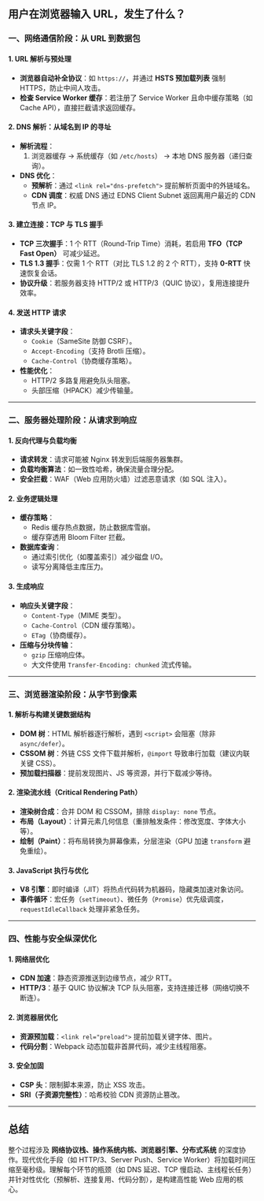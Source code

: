 ## 用户在浏览器输入 URL，发生了什么？

### 一、网络通信阶段：从 URL 到数据包

#### 1. URL 解析与预处理

- **浏览器自动补全协议**：如 `https://`，并通过 **HSTS 预加载列表** 强制 HTTPS，防止中间人攻击。
- **检查 Service Worker 缓存**：若注册了 Service Worker 且命中缓存策略（如 Cache API），直接拦截请求返回缓存。

#### 2. DNS 解析：从域名到 IP 的寻址

- **解析流程**：
  1. 浏览器缓存 → 系统缓存（如 `/etc/hosts`） → 本地 DNS 服务器（递归查询）。
- **DNS 优化**：
  - **预解析**：通过 `<link rel="dns-prefetch">` 提前解析页面中的外链域名。
  - **CDN 调度**：权威 DNS 通过 EDNS Client Subnet 返回离用户最近的 CDN 节点 IP。

#### 3. 建立连接：TCP 与 TLS 握手

- **TCP 三次握手**：1 个 RTT（Round-Trip Time）消耗，若启用 **TFO（TCP Fast Open）** 可减少延迟。
- **TLS 1.3 握手**：仅需 1 个 RTT（对比 TLS 1.2 的 2 个 RTT），支持 **0-RTT** 快速恢复会话。
- **协议升级**：若服务器支持 HTTP/2 或 HTTP/3（QUIC 协议），复用连接提升效率。

#### 4. 发送 HTTP 请求

- **请求头关键字段**：
  - `Cookie`（SameSite 防御 CSRF）。
  - `Accept-Encoding`（支持 Brotli 压缩）。
  - `Cache-Control`（协商缓存策略）。
- **性能优化**：
  - HTTP/2 多路复用避免队头阻塞。
  - 头部压缩（HPACK）减少传输量。

---

### 二、服务器处理阶段：从请求到响应

#### 1. 反向代理与负载均衡

- **请求转发**：请求可能被 Nginx 转发到后端服务器集群。
- **负载均衡算法**：如一致性哈希，确保流量合理分配。
- **安全拦截**：WAF（Web 应用防火墙）过滤恶意请求（如 SQL 注入）。

#### 2. 业务逻辑处理

- **缓存策略**：
  - Redis 缓存热点数据，防止数据库雪崩。
  - 缓存穿透用 Bloom Filter 拦截。
- **数据库查询**：
  - 通过索引优化（如覆盖索引）减少磁盘 I/O。
  - 读写分离降低主库压力。

#### 3. 生成响应

- **响应头关键字段**：
  - `Content-Type`（MIME 类型）。
  - `Cache-Control`（CDN 缓存策略）。
  - `ETag`（协商缓存）。
- **压缩与分块传输**：
  - `gzip` 压缩响应体。
  - 大文件使用 `Transfer-Encoding: chunked` 流式传输。

---

### 三、浏览器渲染阶段：从字节到像素

#### 1. 解析与构建关键数据结构

- **DOM 树**：HTML 解析器逐行解析，遇到 `<script>` 会阻塞（除非 `async/defer`）。
- **CSSOM 树**：外链 CSS 文件下载并解析，`@import` 导致串行加载（建议内联关键 CSS）。
- **预加载扫描器**：提前发现图片、JS 等资源，并行下载减少等待。

#### 2. 渲染流水线（Critical Rendering Path）

- **渲染树合成**：合并 DOM 和 CSSOM，排除 `display: none` 节点。
- **布局（Layout）**：计算元素几何信息（重排触发条件：修改宽度、字体大小等）。
- **绘制（Paint）**：将布局转换为屏幕像素，分层渲染（GPU 加速 `transform` 避免重绘）。

#### 3. JavaScript 执行与优化

- **V8 引擎**：即时编译（JIT）将热点代码转为机器码，隐藏类加速对象访问。
- **事件循环**：宏任务（`setTimeout`）、微任务（`Promise`）优先级调度，`requestIdleCallback` 处理非紧急任务。

---

### 四、性能与安全纵深优化

#### 1. 网络层优化

- **CDN 加速**：静态资源推送到边缘节点，减少 RTT。
- **HTTP/3**：基于 QUIC 协议解决 TCP 队头阻塞，支持连接迁移（网络切换不断连）。

#### 2. 浏览器层优化

- **资源预加载**：`<link rel="preload">` 提前加载关键字体、图片。
- **代码分割**：Webpack 动态加载非首屏代码，减少主线程阻塞。

#### 3. 安全加固

- **CSP 头**：限制脚本来源，防止 XSS 攻击。
- **SRI（子资源完整性）**：哈希校验 CDN 资源防止篡改。

---

## 总结

整个过程涉及 **网络协议栈、操作系统内核、浏览器引擎、分布式系统** 的深度协作。现代优化手段（如 HTTP/3、Server Push、Service Worker）将加载时间压缩至毫秒级。理解每个环节的瓶颈（如 DNS 延迟、TCP 慢启动、主线程长任务）并针对性优化（预解析、连接复用、代码分割），是构建高性能 Web 应用的核心。
